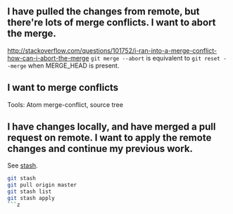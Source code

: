 ## I have pulled the changes from remote, but there're lots of merge conflicts. I want to abort the merge.
http://stackoverflow.com/questions/101752/i-ran-into-a-merge-conflict-how-can-i-abort-the-merge
`git merge --abort` is equivalent to `git reset --merge` when MERGE_HEAD is present.

## I want to merge conflicts
Tools: Atom merge-conflict, source tree

## I have changes locally, and have merged a pull request on remote. I want to apply the remote changes and continue my previous work.
See [stash](https://git-scm.com/book/en/v1/Git-Tools-Stashing).

```sh
git stash
git pull origin master
git stash list
git stash apply
```z
